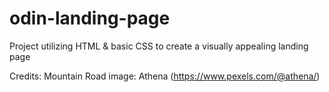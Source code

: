 # odin-landing-page
Project utilizing HTML &amp; basic CSS to create a visually appealing landing page

Credits:
Mountain Road image: Athena (https://www.pexels.com/@athena/)